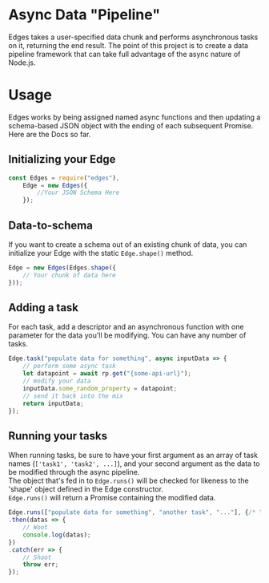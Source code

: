 # Async Data "Pipeline"

Edges takes a user-specified data chunk and performs asynchronous tasks on it, returning the end result.
The point of this project is to create a data pipeline framework that can take full advantage of the async nature of Node.js.

# Usage

Edges works by being assigned named async functions and then updating a schema-based JSON object with the ending of each subsequent Promise.  
Here are the Docs so far.

## Initializing your Edge
```javascript
const Edges = require("edges"),
    Edge = new Edges({
        //Your JSON Schema Here
    });
```

## Data-to-schema
If you want to create a schema out of an existing chunk of data, you can initialize your Edge with the static `Edge.shape()` method.
```javascript
Edge = new Edges(Edges.shape({
    // Your chunk of data here
}));
```

## Adding a task  
For each task, add a descriptor and an asynchronous function with one parameter for the data you'll be modifying. You can have any number of tasks.
```javascript
Edge.task("populate data for something", async inputData => {
    // perform some async task
    let datapoint = await rp.get("{some-api-url}");
    // modify your data
    inputData.some_random_property = datapoint;
    // send it back into the mix
    return inputData;
});
```


## Running your tasks
When running tasks, be sure to have your first argument as an array of task names (`['task1', 'task2', ...]`), and your second argument as the data to be modified through the async pipeline.   
The object that's fed in to `Edge.runs()` will be checked for likeness to the 'shape' object defined in the Edge constructor.   
`Edge.runs()` will return a Promise containing the modified data.
```javascript
Edge.runs(["populate data for something", "another task", "..."], {/* Your schema based object */})
.then(datas => {
    // Woot
    console.log(datas);
})
.catch(err => {
    // Shoot
    throw err;
});
```
